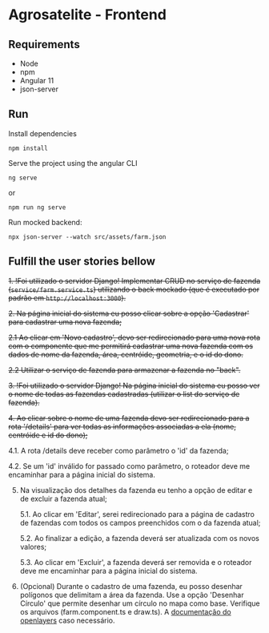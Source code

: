 # Agrosatelite - Frontend

## Requirements

- Node
- npm
- Angular 11
- json-server

## Run

Install dependencies

```shell
npm install
```

Serve the project using the angular CLI

```shell
ng serve
```

or

```shell
npm run ng serve
```

Run mocked backend:

```shell
npx json-server --watch src/assets/farm.json
```

## Fulfill the user stories bellow

~~1. !Foi utilizado o servidor Django! Implementar CRUD no serviço de fazenda (`service/farm.service.ts`) utilizando o back mockado (que é executado por padrão em `http://localhost:3000`).~~

~~2. Na página inicial do sistema eu posso clicar sobre a opção 'Cadastrar' para cadastrar uma nova fazenda;~~

   ~~2.1 Ao clicar em 'Novo cadastro', devo ser redirecionado para uma nova rota com o componente que me permitirá cadastrar uma nova fazenda com os dados de nome da fazenda, área, centróide, geometria, e o id do dono.~~

   ~~2.2 Utilizar o serviço de fazenda para armazenar a fazenda no "back".~~

~~3. !Foi utilizado o servidor Django! Na página inicial do sistema eu posso ver o nome de todas as fazendas cadastradas (utilizar o list do serviço de fazenda).~~

~~4. Ao clicar sobre o nome de uma fazenda devo ser redirecionado para a rota '/details' para ver todas as informações associadas a ela (nome, centróide e id do dono);~~

   4.1. A rota /details deve receber como parâmetro o 'id' da fazenda;

   4.2. Se um 'id' inválido for passado como parâmetro, o roteador deve me encaminhar para a página inicial do sistema.

5. Na visualização dos detalhes da fazenda eu tenho a opção de editar e de excluir a fazenda atual;

   5.1. Ao clicar em 'Editar', serei redirecionado para a página de cadastro de fazendas com todos os campos preenchidos com o da fazenda atual;

   5.2. Ao finalizar a edição, a fazenda deverá ser atualizada com os novos valores;

   5.3. Ao clicar em 'Excluir', a fazenda deverá ser removida e o roteador deve me encaminhar para a página inicial do sistema.

6. (Opcional) Durante o cadastro de uma fazenda, eu posso desenhar polígonos que delimitam a área da fazenda. Use a opção 'Desenhar Círculo' que permite desenhar um círculo no mapa como base. Verifique os arquivos (farm.component.ts e draw.ts). A [documentação do openlayers](https://openlayers.org/en/latest/apidoc/) caso necessário.
